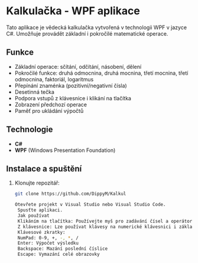 # Kalkulačka - WPF aplikace

Tato aplikace je vědecká kalkulačka vytvořená v technologii WPF v jazyce C#. Umožňuje provádět základní i pokročilé matematické operace.

## Funkce

- Základní operace: sčítání, odčítání, násobení, dělení
- Pokročilé funkce: druhá odmocnina, druhá mocnina, třetí mocnina, třetí odmocnina, faktoriál, logaritmus
- Přepínání znaménka (pozitivní/negativní čísla)
- Desetinná tečka
- Podpora vstupů z klávesnice i klikání na tlačítka
- Zobrazení předchozí operace
- Paměť pro ukládání výpočtů

## Technologie

- **C#**
- **WPF** (Windows Presentation Foundation)

## Instalace a spuštění

1. Klonujte repozitář:
   ```bash
   git clone https://github.com/DippyM/Kalkul

   Otevřete projekt v Visual Studio nebo Visual Studio Code.
    Spusťte aplikaci.
    Jak používat
    Klikáním na tlačítka: Používejte myš pro zadávání čísel a operátorů.
    Z klávesnice: Lze používat klávesy na numerické klávesnici i základní klávesnici pro zadávání čísel a operátorů.
    Klávesové zkratky:
    NumPad: 0-9, +, -, *, /
    Enter: Výpočet výsledku
    Backspace: Mazání poslední číslice
    Escape: Vymazání celé obrazovky
